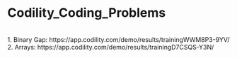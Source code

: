 # Codility_Coding_Problems
<br/>
1. Binary Gap: https://app.codility.com/demo/results/trainingWWM8P3-9YV/
<br/>
2. Arrays: https://app.codility.com/demo/results/trainingD7CSQS-Y3N/
<br/>
